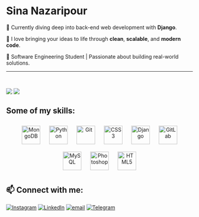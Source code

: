 # Sina Nazaripour
🔭 Currently diving deep into back-end web development with **Django**. 

🤝 I love bringing your ideas to life through **clean**, **scalable**, and **modern code**.

🌱 Software Engineering Student | Passionate about building real-world solutions. 
___
</br>

![](https://github-readme-stats.vercel.app/api?username=Sinanazaripour&theme=codeSTACKr&hide_border=false&include_all_commits=false&count_private=false)
![](https://github-readme-stats.vercel.app/api/top-langs/?username=Sinanazaripour&theme=codeSTACKr&hide_border=false&include_all_commits=false&count_private=false&layout=compact)</br>

## Some of my skills:


<div align="center">  
<a href="https://www.mongodb.com/" target="_blank"><img style="margin: 10px" src="https://profilinator.rishav.dev/skills-assets/mongodb-original-wordmark.svg" alt="MongoDB" height="50" /></a>  
<a href="https://www.python.org/" target="_blank"><img style="margin: 10px" src="https://profilinator.rishav.dev/skills-assets/python-original.svg" alt="Python" height="50" /></a>  
<a href="https://github.com/" target="_blank"><img style="margin: 10px" src="https://profilinator.rishav.dev/skills-assets/git-scm-icon.svg" alt="Git" height="50" /></a>  
<a href="https://www.w3schools.com/css/" target="_blank"><img style="margin: 10px" src="https://profilinator.rishav.dev/skills-assets/css3-original-wordmark.svg" alt="CSS3" height="50" /></a>  
<a href="https://www.djangoproject.com/" target="_blank"><img style="margin: 10px" src="https://profilinator.rishav.dev/skills-assets/django-original.svg" alt="Django" height="50" /></a>  
<a href="https://about.gitlab.com/" target="_blank"><img style="margin: 10px" src="https://profilinator.rishav.dev/skills-assets/gitlab.svg" alt="GitLab" height="50" /></a>  
<a href="https://www.mysql.com/" target="_blank"><img style="margin: 10px" src="https://profilinator.rishav.dev/skills-assets/mysql-original-wordmark.svg" alt="MySQL" height="50" /></a>  
<a href="https://www.adobe.com/in/products/photoshop.html" target="_blank"><img style="margin: 10px" src="https://profilinator.rishav.dev/skills-assets/photoshop-plain.svg" alt="Photoshop" height="50" /></a>  
<a href="https://en.wikipedia.org/wiki/HTML5" target="_blank"><img style="margin: 10px" src="https://profilinator.rishav.dev/skills-assets/html5-original-wordmark.svg" alt="HTML5" height="50" /></a>  
</div>


## 📫 Connect with me:
[![Instagram](https://img.shields.io/badge/Instagram-%23E4405F.svg?logo=Instagram&logoColor=white)](https://instagram.com/sinanazari.prv) 
[![LinkedIn](https://img.shields.io/badge/LinkedIn-%230077B5.svg?logo=linkedin&logoColor=white)](https://linkedin.com/in/sinanazaripour) 
[![email](https://img.shields.io/badge/Email-D14836?logo=gmail&logoColor=white)](mailto:sinanazaripour@gmail.com) 
[![Telegram](https://img.shields.io/badge/Telegram-blue?style=flat&logo=telegram)](https://t.me/Sinanazripour/)


